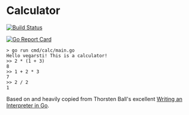 # Calculator


<a href="https://github.com/vegarsti/calc/actions"><img src="https://github.com/vegarsti/calc/workflows/test/badge.svg" alt="Build Status"></a>

[![Go Report Card](https://goreportcard.com/badge/github.com/vegarsti/calc)](https://goreportcard.com/report/github.com/vegarsti/calc)

```
> go run cmd/calc/main.go
Hello vegarsti! This is a calculator!
>> 2 * (1 + 3)
8
>> 1 + 2 * 3
7
>> 2 / 2
1
```

Based on and heavily copied from Thorsten Ball's excellent [Writing an Interpreter in Go](https://interpreterbook.com/).
